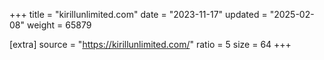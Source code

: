 +++
title = "kirillunlimited.com"
date = "2023-11-17"
updated = "2025-02-08"
weight = 65879

[extra]
source = "https://kirillunlimited.com/"
ratio = 5
size = 64
+++
